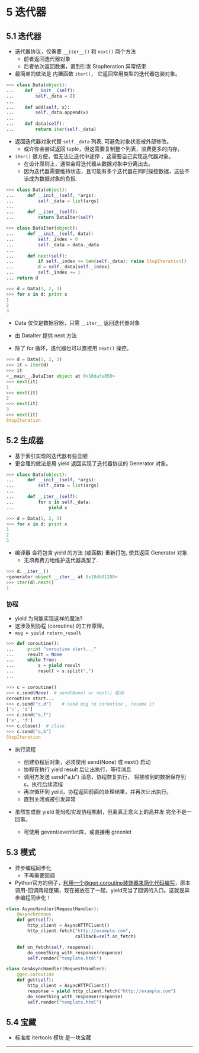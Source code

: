 
# 5 迭代器

## 5.1 迭代器

 - 迭代器协议，仅需要 `__iter__()` 和 `next()` 两个方法
    - 前者返回迭代器对象
    - 后者依次返回数据，直到引发 StopIteration 异常结束
 - 最简单的做法是 内置函数 `iter()`， 它返回常用类型的迭代器包装对象。

```python
>>> class Data(object):
...    def __init__(self):
...        self._data = []
...
...    def add(self, x):
...        self._data.append(x)
...
...    def data(self):
...        return iter(self._data)
```

 - 返回迭代器对象代替 `self._data` 列表, 可避免对象状态被外部修改。
    - 或许你会尝试返回 tuple，但这需要复制整个列表，浪费更多的内存。
 - `iter()` 很方便，但无法让迭代中途停 ，这需要自己实现迭代器对象。
    - 在设计原则上，通常会将迭代器从数据对象中分离出去。
    - 因为迭代器需要维持状态，且可能有多个迭代器在同时操控数据，这些不该成为数据对象的负担.

```python
>>> class Data(object):
...     def __init__(self, *args):
...         self._data = list(args)
...
...     def __iter__(self):
...         return DataIter(self)

>>> class DataIter(object):
...     def __init__(self, data):
...         self._index = 0
...         self._data = data._data
...
...     def next(self):
...         if self._index >= len(self._data): raise StopIteration()
...         d = self._data[self._index]
...         self._index += 1
... return d

>>> d = Data(1, 2, 3)
>>> for x in d: print x
1
2
3
```

 - Data 仅仅是数据容器，只需 `__iter__` 返回迭代器对象
 - 由 DataIter 提供 next 方法

 - 除了 for 循环，迭代器也可以直接用 `next()` 操控。

```python
>>> d = Data(1, 2, 3)
>>> it = iter(d)
>>> it
<__main__.DataIter object at 0x10dafe850>
>>> next(it)
1
>>> next(it)
2
>>> next(it)
3
>>> next(it)
StopIteration
```

## 5.2 生成器

 - 基于索引实现的迭代器有些丑陋
 - 更合理的做法是用 yield 返回实现了迭代器协议的 Generator 对象。

```python
>>> class Data(object):
...     def __init__(self, *args):
...         self._data = list(args)
...
...     def __iter__(self):
...         for x in self._data:
...             yield x

>>> d = Data(1, 2, 3)
>>> for x in d: print x
1
2
3
```

 - 编译器 会将包含 yield 的方法 (或函数) 重新打包, 使其返回 Generator 对象.
    - 无须再费力地维护迭代器类型了.

```python
>>> d.__iter__()
<generator object __iter__ at 0x10db01280>
>>> iter(d).next()
1
```

### 协程

 - yield 为何能实现这样的魔法?
 - 这涉及到协程 (coroutine) 的工作原理。
 - `msg = yield return_result `

```python
>>> def coroutine():
...     print "coroutine start..."
...     result = None
...     while True:
...         s = yield result
...         result = s.split(",")
...

>>> c = coroutine()
>>> c.send(None)  # send(None) or next() 启动
coroutine start...
>>> c.send("c,d")    # send msg to coroutine , resume it
['c', 'd']
>>> c.send("e,f")
['e', 'f']
>>> c.close()  # close
>>> c.send("a,b")
StopIteration
```

 - 执行流程
    - 创建协程后对象，必须使用 send(None) 或 next() 启动
    - 协程在执行 yield result 后让出执行，等待消息
    - 调用方发送 send("a,b") 消息，协程恢复执行， 将接收到的数据保存到 s，执行后续流程
    - 再次循环到 yeild，协程返回前面的处理结果，并再次让出执行。
    - 直到关闭或被引发异常

 - 虽然生成器 yield 能轻松实现协程机制，但离真正意义上的高并发 完全不是一回事。
    - 可使用 gevent/eventlet库，或直接用 greenlet

## 5.3 模式

 - 异步编程同步化
    - 不再需要回调
 - Python官方的例子，利用一个@gen.coroutine装饰器来简化代码编写，原本调用-回调两段逻辑，现在被放在了一起，yield充当了回调的入口。这就是异步编程同步化！

```python
class AsyncHandler(RequestHandler):
    @asynchronous
    def get(self):
        http_client = AsyncHTTPClient()
        http_client.fetch("http://example.com",
                          callback=self.on_fetch)

    def on_fetch(self, response):
        do_something_with_response(response)
        self.render("template.html")
```

```python
class GenAsyncHandler(RequestHandler):
    @gen.coroutine
    def get(self):
        http_client = AsyncHTTPClient()
        response = yield http_client.fetch("http://example.com")
        do_something_with_response(response)
        self.render("template.html")
```


## 5.4 宝藏

 - 标准库 itertools 模块 是一块宝藏

---



